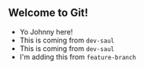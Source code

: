 ## Welcome to Git!

- Yo Johnny here!
- This is coming from `dev-saul`
- This is coming from `dev-saul`
- I'm adding this from `feature-branch`